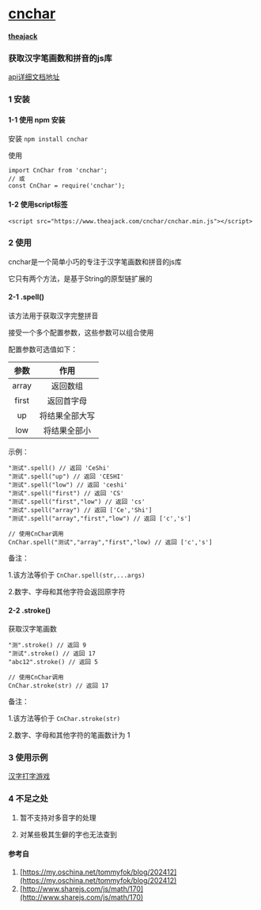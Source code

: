# [cnchar](https://github.com/theajack/cnchar)
#### [theajack](https://www.theajack.com/)
### 获取汉字笔画数和拼音的js库
[api详细文档地址](https://www.theajack.com/cnchar/)
### 1 安装
#### 1-1 使用 npm 安装

安装
`npm install cnchar`

使用

```
import CnChar from 'cnchar';
// 或
const CnChar = require('cnchar');
```

#### 1-2 使用script标签

```
<script src="https://www.theajack.com/cnchar/cnchar.min.js"></script>
```


### 2 使用
cnchar是一个简单小巧的专注于汉字笔画数和拼音的js库

它只有两个方法，是基于String的原型链扩展的

#### 2-1 .spell()
该方法用于获取汉字完整拼音

接受一个多个配置参数，这些参数可以组合使用

配置参数可选值如下：

|参数|作用|
|:--:|:--:|
|array|返回数组|
|first|返回首字母|
|up|将结果全部大写|
|low|将结果全部小|

示例：

```
"测试".spell() // 返回 'CeShi'
"测试".spell("up") // 返回 'CESHI'
"测试".spell("low") // 返回 'ceshi'
"测试".spell("first") // 返回 'CS'
"测试".spell("first","low") // 返回 'cs'
"测试".spell("array") // 返回 ['Ce','Shi']
"测试".spell("array","first","low") // 返回 ['c','s']

// 使用CnChar调用
CnChar.spell("测试","array","first","low) // 返回 ['c','s']
```

备注：

1.该方法等价于 `CnChar.spell(str,...args)`

2.数字、字母和其他字符会返回原字符

#### 2-2 .stroke()
获取汉字笔画数

```
"测".stroke() // 返回 9
"测试".stroke() // 返回 17
"abc12".stroke() // 返回 5

// 使用CnChar调用
CnChar.stroke(str) // 返回 17
```

备注：

1.该方法等价于 `CnChar.stroke(str)`

2.数字、字母和其他字符的笔画数计为 1

### 3 使用示例

[汉字打字游戏](https://www.theajack.com/type/)

### 4 不足之处

1. 暂不支持对多音字的处理

2. 对某些极其生僻的字也无法查到

#### 参考自
1. [https://my.oschina.net/tommyfok/blog/202412](https://my.oschina.net/tommyfok/blog/202412)
2. [http://www.sharejs.com/js/math/170](http://www.sharejs.com/js/math/170)
